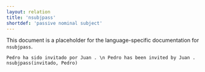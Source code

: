 ```yaml
---
layout: relation
title: 'nsubjpass'
shortdef: 'passive nominal subject'
---
```


This document is a placeholder for the language-specific documentation
for `nsubjpass`.


~~~ sdparse
Pedro ha sido invitado por Juan . \n Pedro has been invited by Juan .
nsubjpass(invitado, Pedro)
~~~
